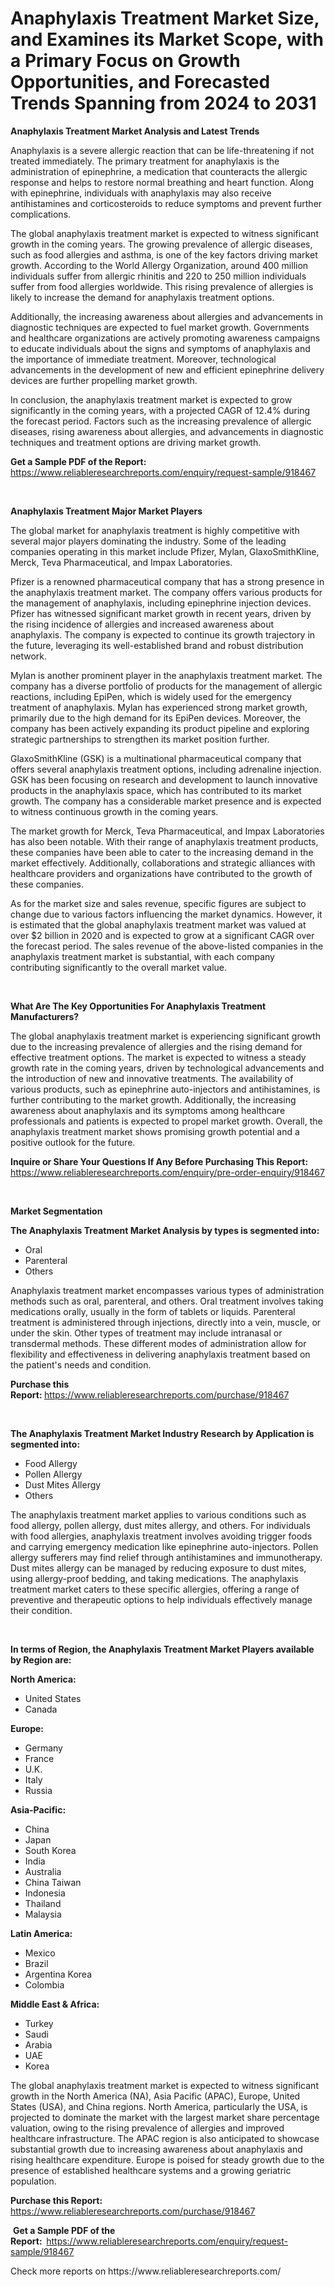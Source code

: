 <p><h1>Anaphylaxis Treatment Market Size, and Examines its Market Scope, with a Primary Focus on Growth Opportunities, and Forecasted Trends Spanning from 2024 to 2031</h1></p><p><strong>Anaphylaxis Treatment Market Analysis and Latest Trends</strong></p>
<p><p>Anaphylaxis is a severe allergic reaction that can be life-threatening if not treated immediately. The primary treatment for anaphylaxis is the administration of epinephrine, a medication that counteracts the allergic response and helps to restore normal breathing and heart function. Along with epinephrine, individuals with anaphylaxis may also receive antihistamines and corticosteroids to reduce symptoms and prevent further complications.</p><p>The global anaphylaxis treatment market is expected to witness significant growth in the coming years. The growing prevalence of allergic diseases, such as food allergies and asthma, is one of the key factors driving market growth. According to the World Allergy Organization, around 400 million individuals suffer from allergic rhinitis and 220 to 250 million individuals suffer from food allergies worldwide. This rising prevalence of allergies is likely to increase the demand for anaphylaxis treatment options.</p><p>Additionally, the increasing awareness about allergies and advancements in diagnostic techniques are expected to fuel market growth. Governments and healthcare organizations are actively promoting awareness campaigns to educate individuals about the signs and symptoms of anaphylaxis and the importance of immediate treatment. Moreover, technological advancements in the development of new and efficient epinephrine delivery devices are further propelling market growth.</p><p>In conclusion, the anaphylaxis treatment market is expected to grow significantly in the coming years, with a projected CAGR of 12.4% during the forecast period. Factors such as the increasing prevalence of allergic diseases, rising awareness about allergies, and advancements in diagnostic techniques and treatment options are driving market growth.</p></p>
<p><strong>Get a Sample PDF of the Report:&nbsp;</strong> <a href="https://www.reliableresearchreports.com/enquiry/request-sample/918467">https://www.reliableresearchreports.com/enquiry/request-sample/918467</a></p>
<p>&nbsp;</p>
<p><strong>Anaphylaxis Treatment Major Market Players</strong></p>
<p><p>The global market for anaphylaxis treatment is highly competitive with several major players dominating the industry. Some of the leading companies operating in this market include Pfizer, Mylan, GlaxoSmithKline, Merck, Teva Pharmaceutical, and Impax Laboratories.</p><p>Pfizer is a renowned pharmaceutical company that has a strong presence in the anaphylaxis treatment market. The company offers various products for the management of anaphylaxis, including epinephrine injection devices. Pfizer has witnessed significant market growth in recent years, driven by the rising incidence of allergies and increased awareness about anaphylaxis. The company is expected to continue its growth trajectory in the future, leveraging its well-established brand and robust distribution network.</p><p>Mylan is another prominent player in the anaphylaxis treatment market. The company has a diverse portfolio of products for the management of allergic reactions, including EpiPen, which is widely used for the emergency treatment of anaphylaxis. Mylan has experienced strong market growth, primarily due to the high demand for its EpiPen devices. Moreover, the company has been actively expanding its product pipeline and exploring strategic partnerships to strengthen its market position further.</p><p>GlaxoSmithKline (GSK) is a multinational pharmaceutical company that offers several anaphylaxis treatment options, including adrenaline injection. GSK has been focusing on research and development to launch innovative products in the anaphylaxis space, which has contributed to its market growth. The company has a considerable market presence and is expected to witness continuous growth in the coming years.</p><p>The market growth for Merck, Teva Pharmaceutical, and Impax Laboratories has also been notable. With their range of anaphylaxis treatment products, these companies have been able to cater to the increasing demand in the market effectively. Additionally, collaborations and strategic alliances with healthcare providers and organizations have contributed to the growth of these companies.</p><p>As for the market size and sales revenue, specific figures are subject to change due to various factors influencing the market dynamics. However, it is estimated that the global anaphylaxis treatment market was valued at over $2 billion in 2020 and is expected to grow at a significant CAGR over the forecast period. The sales revenue of the above-listed companies in the anaphylaxis treatment market is substantial, with each company contributing significantly to the overall market value.</p></p>
<p>&nbsp;</p>
<p><strong>What Are The Key Opportunities For Anaphylaxis Treatment Manufacturers?</strong></p>
<p><p>The global anaphylaxis treatment market is experiencing significant growth due to the increasing prevalence of allergies and the rising demand for effective treatment options. The market is expected to witness a steady growth rate in the coming years, driven by technological advancements and the introduction of new and innovative treatments. The availability of various products, such as epinephrine auto-injectors and antihistamines, is further contributing to the market growth. Additionally, the increasing awareness about anaphylaxis and its symptoms among healthcare professionals and patients is expected to propel market growth. Overall, the anaphylaxis treatment market shows promising growth potential and a positive outlook for the future.</p></p>
<p><strong>Inquire or Share Your Questions If Any Before Purchasing This Report:</strong> <a href="https://www.reliableresearchreports.com/enquiry/pre-order-enquiry/918467">https://www.reliableresearchreports.com/enquiry/pre-order-enquiry/918467</a></p>
<p>&nbsp;</p>
<p><strong>Market Segmentation</strong></p>
<p><strong>The Anaphylaxis Treatment Market Analysis by types is segmented into:</strong></p>
<p><ul><li>Oral</li><li>Parenteral</li><li>Others</li></ul></p>
<p><p>Anaphylaxis treatment market encompasses various types of administration methods such as oral, parenteral, and others. Oral treatment involves taking medications orally, usually in the form of tablets or liquids. Parenteral treatment is administered through injections, directly into a vein, muscle, or under the skin. Other types of treatment may include intranasal or transdermal methods. These different modes of administration allow for flexibility and effectiveness in delivering anaphylaxis treatment based on the patient's needs and condition.</p></p>
<p><strong>Purchase this Report:&nbsp;</strong><a href="https://www.reliableresearchreports.com/purchase/918467">https://www.reliableresearchreports.com/purchase/918467</a></p>
<p>&nbsp;</p>
<p><strong>The Anaphylaxis Treatment Market Industry Research by Application is segmented into:</strong></p>
<p><ul><li>Food Allergy</li><li>Pollen Allergy</li><li>Dust Mites Allergy</li><li>Others</li></ul></p>
<p><p>The anaphylaxis treatment market applies to various conditions such as food allergy, pollen allergy, dust mites allergy, and others. For individuals with food allergies, anaphylaxis treatment involves avoiding trigger foods and carrying emergency medication like epinephrine auto-injectors. Pollen allergy sufferers may find relief through antihistamines and immunotherapy. Dust mites allergy can be managed by reducing exposure to dust mites, using allergy-proof bedding, and taking medications. The anaphylaxis treatment market caters to these specific allergies, offering a range of preventive and therapeutic options to help individuals effectively manage their condition.</p></p>
<p>&nbsp;</p>
<p><strong>In terms of Region, the Anaphylaxis Treatment Market Players available by Region are:</strong></p>
<p>
    <p> <strong> North America: </strong>
        <ul>
            <li>United States</li>
            <li>Canada</li>
        </ul>
        </p> 
    <p> <strong> Europe: </strong>
        <ul>
            <li>Germany</li>
            <li>France</li>
            <li>U.K.</li>
            <li>Italy</li>
            <li>Russia</li>
        </ul>
        </p> 
    <p> <strong> Asia-Pacific: </strong>
        <ul>
            <li>China</li>
            <li>Japan</li>
            <li>South Korea</li>
            <li>India</li>
            <li>Australia</li>
            <li>China Taiwan</li>
            <li>Indonesia</li>
            <li>Thailand</li>
            <li>Malaysia</li>
        </ul>
        </p> 
    <p> <strong> Latin America: </strong>
        <ul>
            <li>Mexico</li>
            <li>Brazil</li>
            <li>Argentina Korea</li>
            <li>Colombia</li>
        </ul>
        </p> 
    <p> <strong> Middle East & Africa: </strong>
        <ul>
            <li>Turkey</li>
            <li>Saudi</li>
            <li>Arabia</li>
            <li>UAE</li>
            <li>Korea</li>
        </ul>
    </p>
    </p>
<p><p>The global anaphylaxis treatment market is expected to witness significant growth in the North America (NA), Asia Pacific (APAC), Europe, United States (USA), and China regions. North America, particularly the USA, is projected to dominate the market with the largest market share percentage valuation, owing to the rising prevalence of allergies and improved healthcare infrastructure. The APAC region is also anticipated to showcase substantial growth due to increasing awareness about anaphylaxis and rising healthcare expenditure. Europe is poised for steady growth due to the presence of established healthcare systems and a growing geriatric population.</p></p>
<p><strong>Purchase this Report: </strong><a href="https://www.reliableresearchreports.com/purchase/918467">https://www.reliableresearchreports.com/purchase/918467</a></p>
<p>&nbsp;<strong>Get a Sample PDF of the Report:&nbsp;&nbsp;</strong><a href="https://www.reliableresearchreports.com/enquiry/request-sample/918467">https://www.reliableresearchreports.com/enquiry/request-sample/918467</a></p>
<p><strong></strong></p>
<p>Check more reports on https://www.reliableresearchreports.com/</p>